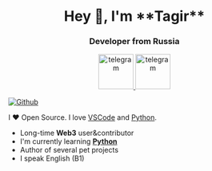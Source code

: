 <div id="header" align="center">
  <h1>Hey 👋, I'm **Tagir**</h1>
  <h3>Developer from Russia</h3>
</div>

<div align="center">
  <a href="https://t.me/tagirvorop" style="">
    <img src="https://ltdfoto.ru/images/2024/11/10/telegram.png" alt="telegram" style="height:70px;">
  </a>
  <a href="https://t.me/tagirvorop" style="">
    <img src="https://ltdfoto.ru/images/2024/11/10/whatsapp.png" alt="telegram" style="height:70px;">
  </a>
</div>


[![Github](https://img.shields.io/github/followers/Tagir-Voropaev?label=Follow&style=social)](https://github.com/Tagir-Voropaev)

I ❤ Open Source. I love [VSCode](https://code.visualstudio.com/) and [Python](https://www.python.org/).

* Long-time **Web3** user&contributor
* I'm currently learning **[Python](https://www.python.org/)**
* Author of several pet projects
* I speak English (B1)


